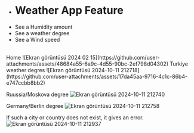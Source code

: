 <ul>
                              <li><h1>Weather App Feature</h1></li>
                              <li>See a Humidity amount</li>
                              <li> See a weather degree</li>
                              <li>See a Wind speed</li>
</ul>
<br>
Home
![Ekran görüntüsü 2024 02 15](https://github.com/user-attachments/assets/48684a55-6a9c-4d55-90bc-2ef798d04302)
Turkiye weather degres
![Ekran görüntüsü 2024-10-11 212718](https://github.com/user-attachments/assets/17da45aa-9716-4c1c-86b4-e747ccbb8bb2)

Ruussia/Moskova degree
![Ekran görüntüsü 2024-10-11 212740](https://github.com/user-attachments/assets/278c7053-ec4c-46b1-b1d7-3d3d3b6c73a2)

Germany/Berlin degree
![Ekran görüntüsü 2024-10-11 212758](https://github.com/user-attachments/assets/ebd7e9c5-a3db-40bd-8e0a-aa827ce035c0)
<br>

If such a city or country does not exist, it gives an error.
![Ekran görüntüsü 2024-10-11 212937](https://github.com/user-attachments/assets/406d06c3-b1a4-4a25-9081-02e4122c4247)

